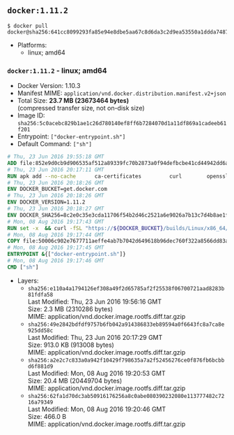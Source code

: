 ## `docker:1.11.2`

```console
$ docker pull docker@sha256:641cc8099293fa85e94e8dbe5aa67c8d6da3c2d9ea53550a1ddda74874c4e802
```

-	Platforms:
	-	linux; amd64

### `docker:1.11.2` - linux; amd64

-	Docker Version: 1.10.3
-	Manifest MIME: `application/vnd.docker.distribution.manifest.v2+json`
-	Total Size: **23.7 MB (23673464 bytes)**  
	(compressed transfer size, not on-disk size)
-	Image ID: `sha256:5c0acebc829b1ae1c26d780140ef8ff6b7284070d1a11df869a1cadeeb61f201`
-	Entrypoint: `["docker-entrypoint.sh"]`
-	Default Command: `["sh"]`

```dockerfile
# Thu, 23 Jun 2016 19:55:18 GMT
ADD file:852e9d0cb9d906535af512a89339fc70b2873a0f94defbcbe41cd44942dd6ac8 in /
# Thu, 23 Jun 2016 20:17:11 GMT
RUN apk add --no-cache 		ca-certificates 		curl 		openssl
# Thu, 23 Jun 2016 20:18:26 GMT
ENV DOCKER_BUCKET=get.docker.com
# Thu, 23 Jun 2016 20:18:26 GMT
ENV DOCKER_VERSION=1.11.2
# Thu, 23 Jun 2016 20:18:27 GMT
ENV DOCKER_SHA256=8c2e0c35e3cda11706f54b2d46c2521a6e9026a7b13c7d4b8ae1f3a706fc55e1
# Mon, 08 Aug 2016 19:17:43 GMT
RUN set -x 	&& curl -fSL "https://${DOCKER_BUCKET}/builds/Linux/x86_64/docker-${DOCKER_VERSION}.tgz" -o docker.tgz 	&& echo "${DOCKER_SHA256} *docker.tgz" | sha256sum -c - 	&& tar -xzvf docker.tgz 	&& mv docker/* /usr/local/bin/ 	&& rmdir docker 	&& rm docker.tgz 	&& docker -v
# Mon, 08 Aug 2016 19:17:44 GMT
COPY file:50006c902e7677711aeffe4ab7b7042d649618b96dec760f322a8566dd83ab25 in /usr/local/bin/
# Mon, 08 Aug 2016 19:17:45 GMT
ENTRYPOINT &{["docker-entrypoint.sh"]}
# Mon, 08 Aug 2016 19:17:46 GMT
CMD ["sh"]
```

-	Layers:
	-	`sha256:e110a4a1794126ef308a49f2d65785af2f25538f06700721aad8283b81fdfa58`  
		Last Modified: Thu, 23 Jun 2016 19:56:16 GMT  
		Size: 2.3 MB (2310286 bytes)  
		MIME: application/vnd.docker.image.rootfs.diff.tar.gzip
	-	`sha256:49e2842bdfdf9757b6fb042a914386833eb89594a0f6643fc8a7ca8e925dd58c`  
		Last Modified: Thu, 23 Jun 2016 20:17:29 GMT  
		Size: 913.0 KB (913008 bytes)  
		MIME: application/vnd.docker.image.rootfs.diff.tar.gzip
	-	`sha256:a2e2c7c833a0a942f10429f798635a7a2f52456276ce0f876fb6bcbbd6f881d9`  
		Last Modified: Mon, 08 Aug 2016 19:20:53 GMT  
		Size: 20.4 MB (20449704 bytes)  
		MIME: application/vnd.docker.image.rootfs.diff.tar.gzip
	-	`sha256:62fa1d70dc3ab50916176256a8c0abe080390232080e113777482c7216a79349`  
		Last Modified: Mon, 08 Aug 2016 19:20:46 GMT  
		Size: 466.0 B  
		MIME: application/vnd.docker.image.rootfs.diff.tar.gzip
